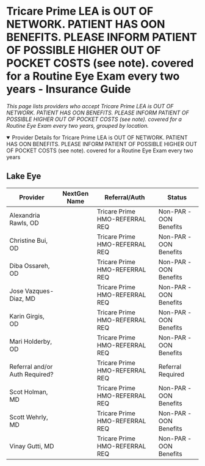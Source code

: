 # Tricare Prime LEA is OUT OF NETWORK. PATIENT HAS OON BENEFITS. PLEASE INFORM PATIENT OF POSSIBLE HIGHER OUT OF POCKET COSTS (see note). covered for a Routine Eye Exam every two years - Insurance Guide

*This page lists providers who accept Tricare Prime LEA is OUT OF NETWORK. PATIENT HAS OON BENEFITS. PLEASE INFORM PATIENT OF POSSIBLE HIGHER OUT OF POCKET COSTS (see note). covered for a Routine Eye Exam every two years, grouped by location.*

<details open><summary>Provider Details for Tricare Prime LEA is OUT OF NETWORK. PATIENT HAS OON BENEFITS. PLEASE INFORM PATIENT OF POSSIBLE HIGHER OUT OF POCKET COSTS (see note). covered for a Routine Eye Exam every two years</summary>

## Lake Eye 

| Provider | NextGen Name | Referral/Auth | Status |
|----------|-------------|--------------|--------|
| Alexandria Rawls, OD |  | Tricare Prime HMO-REFERRAL REQ | Non-PAR -OON Benefits |
| Christine Bui, OD |  | Tricare Prime HMO-REFERRAL REQ | Non-PAR -OON Benefits |
| Diba Ossareh, OD |  | Tricare Prime HMO-REFERRAL REQ | Non-PAR -OON Benefits |
| Jose Vazques-Diaz, MD |  | Tricare Prime HMO-REFERRAL REQ | Non-PAR -OON Benefits |
| Karin Girgis, OD |  | Tricare Prime HMO-REFERRAL REQ | Non-PAR -OON Benefits |
| Mari Holderby, OD |  | Tricare Prime HMO-REFERRAL REQ | Non-PAR -OON Benefits |
| Referral and/or Auth Required? |  | Tricare Prime HMO-REFERRAL REQ | Referral Required |
| Scot Holman, MD |  | Tricare Prime HMO-REFERRAL REQ | Non-PAR -OON Benefits |
| Scott Wehrly, MD |  | Tricare Prime HMO-REFERRAL REQ | Non-PAR -OON Benefits |
| Vinay Gutti, MD |  | Tricare Prime HMO-REFERRAL REQ | Non-PAR -OON Benefits |

</details>


